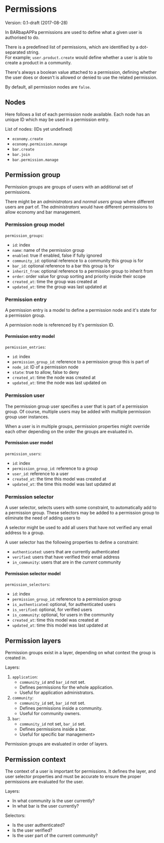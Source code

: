 # Permissions
Version: 0.1-draft (2017-08-28)

In BARbapAPPa permissions are used to define what a given user is authorised to do.

There is a predefined list of permissions, which are identified by a dot-separated string.  
For example; `user.product.create` would define whether a user is able to create a product in a community.

There's always a boolean value attached to a permission, defining whether the user does or doesn't is allowed or denied to use the related permission.

By default, all permission nodes are `false`.

## Nodes
Here follows a list of each permission node available.
Each node has an unique ID which may be used in a permission entry.

List of nodes: (IDs yet undefined)
- `economy.create`
- `economy.permission.manage`
- `bar.create`
- `bar.join`
- `bar.permission.manage`

## Permission group
Permission groups are groups of users with an additional set of permissions.

There might be an _administrators_ and _normal users_ group where different users are part of.
The _administrators_ would have different permissions to allow economy and bar management.

### Permission group model
`permission_groups`:
- `id`: index
- `name`: name of the permission group
- `enabled`: true if enabled, false if fully ignored
- `community_id`: optional reference to a community this group is for
- `bar_id`: optional reference to a bar this group is for
- `inherit_from`: optional reference to a permission group to inherit from
- `order`: order value for group sorting and priority inside their scope
- `created_at`: time the group was created at
- `updated_at`: time the group was last updated at

### Permission entry
A permission entry is a model to define a permission node and it's state for a permission group.

A permission node is referenced by it's permission ID.

#### Permission entry model
`permission_entries`:
- `id`: index
- `permission_group_id`: reference to a permission group this is part of
- `node_id`: ID of a permission node
- `state`: true to allow, false to deny
- `created_at`: time the node was created at
- `updated_at`: time the node was last updated on

### Permission user
The permission group user specifies a user that is part of a permission group.
Of course, multiple users may be added with multiple permission group user instances.

When a user is in multiple groups,
permission properties might override each other depending on the order the groups are evaluated in.

#### Permission user model
`permission_users`:
- `id`: index
- `permission_group_id`: reference to a group
- `user_id`: reference to a user
- `created_at`: the time this model was created at
- `updated_at`: the time this model was last updated at

### Permission selector
A user selector, selects users with some constraint, to automatically add to a permission group.
These selectors may be added to a permission group to eliminate the need of adding users to 

A selector might be used to add all users that have not verified any email address to a group.

A user selector has the following properties to define a constraint:
- `authenticated`: users that are currently authenticated
- `verified`: users that have verified their email address
- `in_community`: users that are in the _current_ community

#### Permission selector model
`permission_selectors`:
- `id`: index
- `permission_group_id`: reference to a permission group
- `is_authenticated`: optional, for authenticated users
- `is_verified`: optional, for verified users
- `is_community`: optional, for users in the community
- `created_at`: time this model was created at
- `updated_at`: time this model was last updated at

## Permission layers
Permission groups exist in a layer, depending on what context the group is created in.

Layers:  
1. `application`:
    - `community_id` and `bar_id` not set.
    - Defines permissions for the whole application.
    - Useful for application administrators.
2. `community`:
    - `community_id` set, `bar_id` not set.
    - Defines permissions inside a community.
    - Useful for community owners.
3. `bar`:
    - `community_id` not set, `bar_id` set.
    - Defines permissions inside a bar.
    - Useful for specific bar management>

Permission groups are evaluated in order of layers.

## Permission context
The context of a user is important for permissions.
It defines the layer, and user selector properties and must be accurate to ensure the proper permissions are evaluated for the user.

Layers:
- In what community is the user currently?
- In what bar is the user currently?

Selectors:
- Is the user authenticated?
- Is the user verified?
- Is the user part of the current community?
